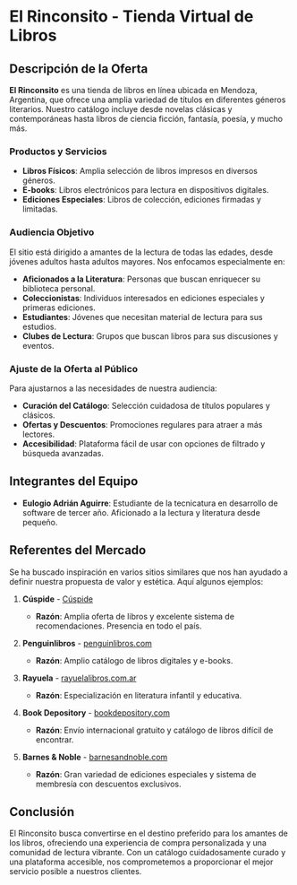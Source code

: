 # El Rinconsito - Tienda Virtual de Libros

## Descripción de la Oferta

**El Rinconsito** es una tienda de libros en línea ubicada en Mendoza, Argentina, que ofrece una amplia variedad de títulos en diferentes géneros literarios. Nuestro catálogo incluye desde novelas clásicas y contemporáneas hasta libros de ciencia ficción, fantasía, poesía, y mucho más. 

### Productos y Servicios
- **Libros Físicos**: Amplia selección de libros impresos en diversos géneros.
- **E-books**: Libros electrónicos para lectura en dispositivos digitales.
- **Ediciones Especiales**: Libros de colección, ediciones firmadas y limitadas.

### Audiencia Objetivo
El sitio está dirigido a amantes de la lectura de todas las edades, desde jóvenes adultos hasta adultos mayores. Nos enfocamos especialmente en:
- **Aficionados a la Literatura**: Personas que buscan enriquecer su biblioteca personal.
- **Coleccionistas**: Individuos interesados en ediciones especiales y primeras ediciones.
- **Estudiantes**: Jóvenes que necesitan material de lectura para sus estudios.
- **Clubes de Lectura**: Grupos que buscan libros para sus discusiones y eventos.

### Ajuste de la Oferta al Público
Para ajustarnos a las necesidades de nuestra audiencia:
- **Curación del Catálogo**: Selección cuidadosa de títulos populares y clásicos.
- **Ofertas y Descuentos**: Promociones regulares para atraer a más lectores.
- **Accesibilidad**: Plataforma fácil de usar con opciones de filtrado y búsqueda avanzadas.

## Integrantes del Equipo
- **Eulogio Adrián Aguirre**: Estudiante de la tecnicatura en desarrollo de software de tercer año. Aficionado a la lectura y literatura desde pequeño.

## Referentes del Mercado

Se ha buscado inspiración en varios sitios similares que nos han ayudado a definir nuestra propuesta de valor y estética. Aquí algunos ejemplos:

1. **Cúspide** - [Cúspide](https://cuspide.com/ver-categorias/)
   - **Razón**: Amplia oferta de libros y excelente sistema de recomendaciones. Presencia en todo el país.

2. **Penguinlibros** - [penguinlibros.com](https://www.penguinlibros.com/ar/)
   - **Razón**: Amplio catálogo de libros digitales y e-books.

3. **Rayuela** - [rayuelalibros.com.ar](www.rayuelalibros.com.ar)
   - **Razón**: Especialización en literatura infantil y educativa.

4. **Book Depository** - [bookdepository.com](https://www.bookdepository.com)
   - **Razón**: Envío internacional gratuito y catálogo de libros difícil de encontrar.

5. **Barnes & Noble** - [barnesandnoble.com](https://www.barnesandnoble.com)
   - **Razón**: Gran variedad de ediciones especiales y sistema de membresía con descuentos exclusivos.

## Conclusión

El Rinconsito busca convertirse en el destino preferido para los amantes de los libros, ofreciendo una experiencia de compra personalizada y una comunidad de lectura vibrante. Con un catálogo cuidadosamente curado y una plataforma accesible, nos comprometemos a proporcionar el mejor servicio posible a nuestros clientes.

